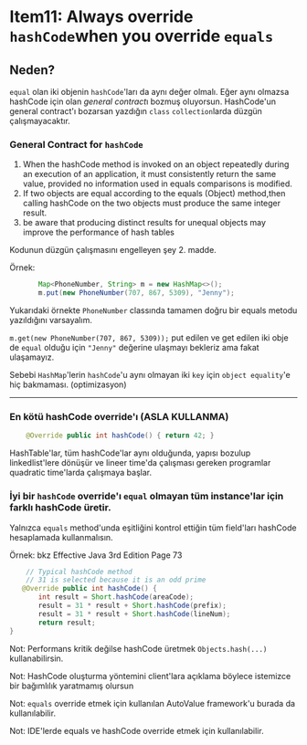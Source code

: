 # Item11: Always override `hashCode`when you override `equals`

## Neden? 

`equal` olan iki objenin `hashCode`'ları da aynı değer olmalı. 
Eğer aynı olmazsa hashCode için olan *general contract*ı bozmuş oluyorsun. 
HashCode'un general contract'ı bozarsan yazdığın `class` `collection`larda düzgün çalışmayacaktır.

### General Contract for `hashCode`

1. When the hashCode method is invoked on an object repeatedly during an execution of an application, it must consistently return the same value, provided no information used in equals comparisons is modified. 
2. If two objects are equal according to the equals (Object) method,then calling hashCode on the two objects must produce the same integer result.
3. be aware that producing distinct results for unequal objects may improve the performance of hash tables

Kodunun düzgün çalışmasını engelleyen şey 2. madde.

Örnek: 

```java
       Map<PhoneNumber, String> m = new HashMap<>();
       m.put(new PhoneNumber(707, 867, 5309), "Jenny");
```

Yukarıdaki örnekte `PhoneNumber` classında tamamen doğru bir equals metodu yazıldığını varsayalım.

`m.get(new PhoneNumber(707, 867, 5309));` put edilen ve get edilen iki obje de `equal` olduğu için
`"Jenny"` değerine ulaşmayı bekleriz ama fakat ulaşamayız. 

Sebebi `HashMap`'lerin `hashCode`'u aynı olmayan iki `key` için `object equality`'e hiç bakmaması. (optimizasyon)

---

### En kötü hashCode override'ı (ASLA KULLANMA)

```java
    @Override public int hashCode() { return 42; }
```
HashTable'lar, tüm hashCode'lar aynı olduğunda, yapısı bozulup linkedlist'lere dönüşür 
ve lineer time'da çalışması gereken programlar quadratic time'larda çalışmaya başlar.

### İyi bir `hashCode` override'ı `equal` olmayan tüm instance'lar için farklı hashCode üretir.

Yalnızca `equals` method'unda eşitliğini kontrol ettiğin tüm field'ları hashCode hesaplamada kullanmalısın.

Örnek: bkz Effective Java 3rd Edition Page 73

```java
    // Typical hashCode method
    // 31 is selected because it is an odd prime
   @Override public int hashCode() {
       int result = Short.hashCode(areaCode);
       result = 31 * result + Short.hashCode(prefix);
       result = 31 * result + Short.hashCode(lineNum);
       return result;
}

```
Not: Performans kritik değilse hashCode üretmek `Objects.hash(...)` kullanabilirsin.

Not: HashCode oluşturma yöntemini client'lara açıklama böylece istemizce bir bağımlılık yaratmamış olursun

Not: `equals` override etmek için kullanılan AutoValue framework'u burada da kullanılabilir.

Not: IDE'lerde equals ve hashCode override etmek için kullanılabilir.